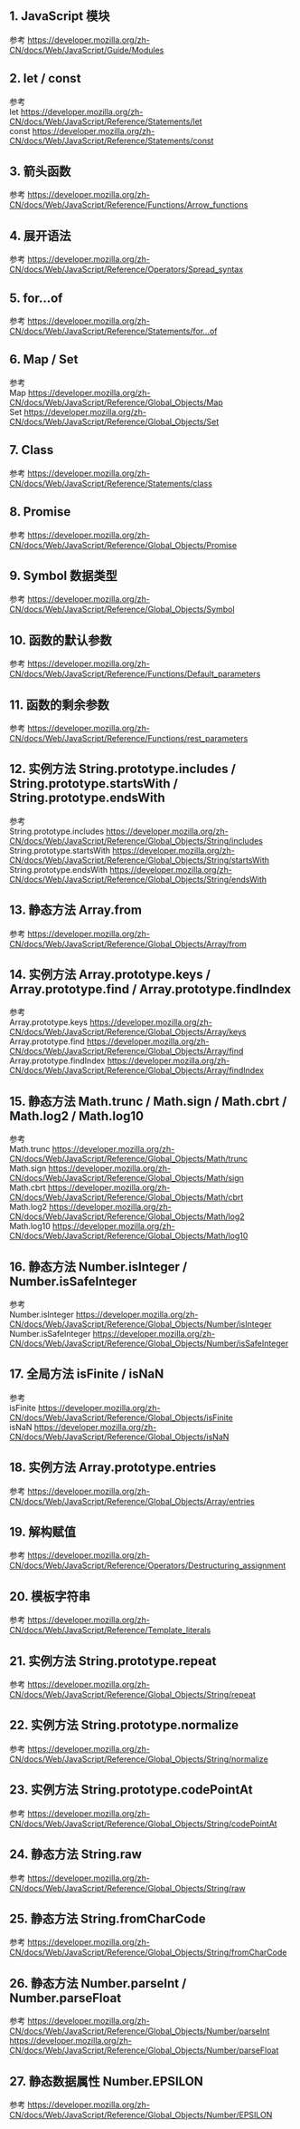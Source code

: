 ## 1. JavaScript 模块

参考 https://developer.mozilla.org/zh-CN/docs/Web/JavaScript/Guide/Modules

## 2. let / const

参考  
let https://developer.mozilla.org/zh-CN/docs/Web/JavaScript/Reference/Statements/let  
const https://developer.mozilla.org/zh-CN/docs/Web/JavaScript/Reference/Statements/const

## 3. 箭头函数

参考 https://developer.mozilla.org/zh-CN/docs/Web/JavaScript/Reference/Functions/Arrow_functions

## 4. 展开语法

参考 https://developer.mozilla.org/zh-CN/docs/Web/JavaScript/Reference/Operators/Spread_syntax

## 5. for...of

参考 https://developer.mozilla.org/zh-CN/docs/Web/JavaScript/Reference/Statements/for...of

## 6. Map / Set

参考  
Map https://developer.mozilla.org/zh-CN/docs/Web/JavaScript/Reference/Global_Objects/Map  
Set https://developer.mozilla.org/zh-CN/docs/Web/JavaScript/Reference/Global_Objects/Set

## 7. Class

参考 https://developer.mozilla.org/zh-CN/docs/Web/JavaScript/Reference/Statements/class

## 8. Promise

参考 https://developer.mozilla.org/zh-CN/docs/Web/JavaScript/Reference/Global_Objects/Promise

## 9. Symbol 数据类型

参考 https://developer.mozilla.org/zh-CN/docs/Web/JavaScript/Reference/Global_Objects/Symbol

## 10. 函数的默认参数

参考 https://developer.mozilla.org/zh-CN/docs/Web/JavaScript/Reference/Functions/Default_parameters

## 11. 函数的剩余参数

参考 https://developer.mozilla.org/zh-CN/docs/Web/JavaScript/Reference/Functions/rest_parameters

## 12. 实例方法 String.prototype.includes / String.prototype.startsWith / String.prototype.endsWith

参考  
String.prototype.includes https://developer.mozilla.org/zh-CN/docs/Web/JavaScript/Reference/Global_Objects/String/includes  
String.prototype.startsWith https://developer.mozilla.org/zh-CN/docs/Web/JavaScript/Reference/Global_Objects/String/startsWith  
String.prototype.endsWith https://developer.mozilla.org/zh-CN/docs/Web/JavaScript/Reference/Global_Objects/String/endsWith

## 13. 静态方法 Array.from

参考 https://developer.mozilla.org/zh-CN/docs/Web/JavaScript/Reference/Global_Objects/Array/from

## 14. 实例方法 Array.prototype.keys / Array.prototype.find / Array.prototype.findIndex

参考  
Array.prototype.keys https://developer.mozilla.org/zh-CN/docs/Web/JavaScript/Reference/Global_Objects/Array/keys  
Array.prototype.find https://developer.mozilla.org/zh-CN/docs/Web/JavaScript/Reference/Global_Objects/Array/find  
Array.prototype.findIndex https://developer.mozilla.org/zh-CN/docs/Web/JavaScript/Reference/Global_Objects/Array/findIndex

## 15. 静态方法 Math.trunc / Math.sign / Math.cbrt / Math.log2 / Math.log10

参考  
Math.trunc https://developer.mozilla.org/zh-CN/docs/Web/JavaScript/Reference/Global_Objects/Math/trunc  
Math.sign https://developer.mozilla.org/zh-CN/docs/Web/JavaScript/Reference/Global_Objects/Math/sign  
Math.cbrt https://developer.mozilla.org/zh-CN/docs/Web/JavaScript/Reference/Global_Objects/Math/cbrt  
Math.log2 https://developer.mozilla.org/zh-CN/docs/Web/JavaScript/Reference/Global_Objects/Math/log2  
Math.log10 https://developer.mozilla.org/zh-CN/docs/Web/JavaScript/Reference/Global_Objects/Math/log10

## 16. 静态方法 Number.isInteger / Number.isSafeInteger

参考  
Number.isInteger https://developer.mozilla.org/zh-CN/docs/Web/JavaScript/Reference/Global_Objects/Number/isInteger  
Number.isSafeInteger https://developer.mozilla.org/zh-CN/docs/Web/JavaScript/Reference/Global_Objects/Number/isSafeInteger

## 17. 全局方法 isFinite / isNaN

参考  
isFinite https://developer.mozilla.org/zh-CN/docs/Web/JavaScript/Reference/Global_Objects/isFinite  
isNaN https://developer.mozilla.org/zh-CN/docs/Web/JavaScript/Reference/Global_Objects/isNaN

## 18. 实例方法 Array.prototype.entries

参考 https://developer.mozilla.org/zh-CN/docs/Web/JavaScript/Reference/Global_Objects/Array/entries

## 19. 解构赋值

参考 https://developer.mozilla.org/zh-CN/docs/Web/JavaScript/Reference/Operators/Destructuring_assignment

## 20. 模板字符串

参考 https://developer.mozilla.org/zh-CN/docs/Web/JavaScript/Reference/Template_literals

## 21. 实例方法 String.prototype.repeat

参考 https://developer.mozilla.org/zh-CN/docs/Web/JavaScript/Reference/Global_Objects/String/repeat

## 22. 实例方法 String.prototype.normalize

参考 https://developer.mozilla.org/zh-CN/docs/Web/JavaScript/Reference/Global_Objects/String/normalize

## 23. 实例方法 String.prototype.codePointAt

参考 https://developer.mozilla.org/zh-CN/docs/Web/JavaScript/Reference/Global_Objects/String/codePointAt

## 24. 静态方法 String.raw

参考 https://developer.mozilla.org/zh-CN/docs/Web/JavaScript/Reference/Global_Objects/String/raw

## 25. 静态方法 String.fromCharCode

参考 https://developer.mozilla.org/zh-CN/docs/Web/JavaScript/Reference/Global_Objects/String/fromCharCode

## 26. 静态方法 Number.parseInt / Number.parseFloat

参考 
https://developer.mozilla.org/zh-CN/docs/Web/JavaScript/Reference/Global_Objects/Number/parseInt
https://developer.mozilla.org/zh-CN/docs/Web/JavaScript/Reference/Global_Objects/Number/parseFloat

## 27. 静态数据属性 Number.EPSILON

参考 https://developer.mozilla.org/zh-CN/docs/Web/JavaScript/Reference/Global_Objects/Number/EPSILON
